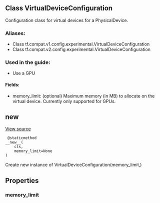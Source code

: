 ## Class VirtualDeviceConfiguration
Configuration class for virtual devices for a PhysicalDevice.
### Aliases:
- Class tf.compat.v1.config.experimental.VirtualDeviceConfiguration
- Class tf.compat.v2.config.experimental.VirtualDeviceConfiguration
### Used in the guide:
- Use a GPU
#### Fields:
- memory_limit: (optional) Maximum memory (in MB) to allocate on the virtual device. Currently only supported for GPUs.
## __new__
[View source](https://github.com/tensorflow/tensorflow/blob/r2.0/tensorflow/python/eager/context.py#L272-L273)


```
 @staticmethod
__new__(
    cls,
    memory_limit=None
)
```
Create new instance of VirtualDeviceConfiguration(memory_limit,)
## Properties
### memory_limit
